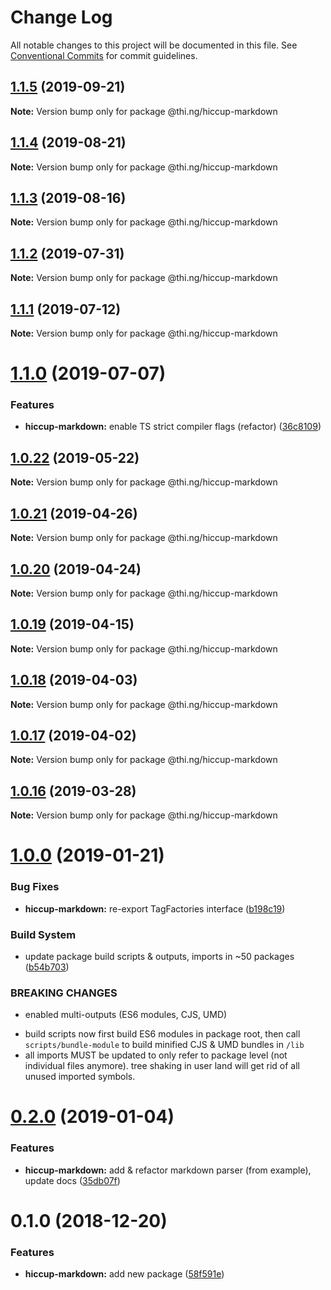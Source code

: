 # Change Log

All notable changes to this project will be documented in this file.
See [Conventional Commits](https://conventionalcommits.org) for commit guidelines.

## [1.1.5](https://github.com/thi-ng/umbrella/compare/@thi.ng/hiccup-markdown@1.1.4...@thi.ng/hiccup-markdown@1.1.5) (2019-09-21)

**Note:** Version bump only for package @thi.ng/hiccup-markdown





## [1.1.4](https://github.com/thi-ng/umbrella/compare/@thi.ng/hiccup-markdown@1.1.3...@thi.ng/hiccup-markdown@1.1.4) (2019-08-21)

**Note:** Version bump only for package @thi.ng/hiccup-markdown





## [1.1.3](https://github.com/thi-ng/umbrella/compare/@thi.ng/hiccup-markdown@1.1.2...@thi.ng/hiccup-markdown@1.1.3) (2019-08-16)

**Note:** Version bump only for package @thi.ng/hiccup-markdown





## [1.1.2](https://github.com/thi-ng/umbrella/compare/@thi.ng/hiccup-markdown@1.1.1...@thi.ng/hiccup-markdown@1.1.2) (2019-07-31)

**Note:** Version bump only for package @thi.ng/hiccup-markdown





## [1.1.1](https://github.com/thi-ng/umbrella/compare/@thi.ng/hiccup-markdown@1.1.0...@thi.ng/hiccup-markdown@1.1.1) (2019-07-12)

**Note:** Version bump only for package @thi.ng/hiccup-markdown





# [1.1.0](https://github.com/thi-ng/umbrella/compare/@thi.ng/hiccup-markdown@1.0.22...@thi.ng/hiccup-markdown@1.1.0) (2019-07-07)


### Features

* **hiccup-markdown:** enable TS strict compiler flags (refactor) ([36c8109](https://github.com/thi-ng/umbrella/commit/36c8109))





## [1.0.22](https://github.com/thi-ng/umbrella/compare/@thi.ng/hiccup-markdown@1.0.21...@thi.ng/hiccup-markdown@1.0.22) (2019-05-22)

**Note:** Version bump only for package @thi.ng/hiccup-markdown





## [1.0.21](https://github.com/thi-ng/umbrella/compare/@thi.ng/hiccup-markdown@1.0.20...@thi.ng/hiccup-markdown@1.0.21) (2019-04-26)

**Note:** Version bump only for package @thi.ng/hiccup-markdown





## [1.0.20](https://github.com/thi-ng/umbrella/compare/@thi.ng/hiccup-markdown@1.0.19...@thi.ng/hiccup-markdown@1.0.20) (2019-04-24)

**Note:** Version bump only for package @thi.ng/hiccup-markdown





## [1.0.19](https://github.com/thi-ng/umbrella/compare/@thi.ng/hiccup-markdown@1.0.18...@thi.ng/hiccup-markdown@1.0.19) (2019-04-15)

**Note:** Version bump only for package @thi.ng/hiccup-markdown





## [1.0.18](https://github.com/thi-ng/umbrella/compare/@thi.ng/hiccup-markdown@1.0.17...@thi.ng/hiccup-markdown@1.0.18) (2019-04-03)

**Note:** Version bump only for package @thi.ng/hiccup-markdown





## [1.0.17](https://github.com/thi-ng/umbrella/compare/@thi.ng/hiccup-markdown@1.0.16...@thi.ng/hiccup-markdown@1.0.17) (2019-04-02)

**Note:** Version bump only for package @thi.ng/hiccup-markdown





## [1.0.16](https://github.com/thi-ng/umbrella/compare/@thi.ng/hiccup-markdown@1.0.15...@thi.ng/hiccup-markdown@1.0.16) (2019-03-28)

**Note:** Version bump only for package @thi.ng/hiccup-markdown







# [1.0.0](https://github.com/thi-ng/umbrella/compare/@thi.ng/hiccup-markdown@0.2.0...@thi.ng/hiccup-markdown@1.0.0) (2019-01-21)


### Bug Fixes

* **hiccup-markdown:** re-export TagFactories interface ([b198c19](https://github.com/thi-ng/umbrella/commit/b198c19))


### Build System

* update package build scripts & outputs, imports in ~50 packages ([b54b703](https://github.com/thi-ng/umbrella/commit/b54b703))


### BREAKING CHANGES

* enabled multi-outputs (ES6 modules, CJS, UMD)

- build scripts now first build ES6 modules in package root, then call
  `scripts/bundle-module` to build minified CJS & UMD bundles in `/lib`
- all imports MUST be updated to only refer to package level
  (not individual files anymore). tree shaking in user land will get rid of
  all unused imported symbols.


# [0.2.0](https://github.com/thi-ng/umbrella/compare/@thi.ng/hiccup-markdown@0.1.2...@thi.ng/hiccup-markdown@0.2.0) (2019-01-04)


### Features

* **hiccup-markdown:** add & refactor markdown parser (from example), update docs ([35db07f](https://github.com/thi-ng/umbrella/commit/35db07f))


# 0.1.0 (2018-12-20)


### Features

* **hiccup-markdown:** add new package ([58f591e](https://github.com/thi-ng/umbrella/commit/58f591e))
